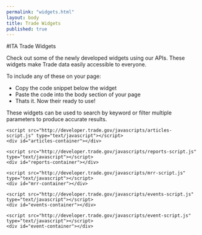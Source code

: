 ```yaml
---
permalink: "widgets.html"
layout: body
title: Trade Widgets
published: true
---
```


#ITA Trade Widgets


Check out some of the newly developed widgets using our APIs. These widgets make Trade data easily accessible to everyone. 

To include any of these on your page: 

 * Copy the code snippet below the widget
 * Paste the code into the body section of your page 
 * Thats it. Now their ready to use!
 
These widgets can be used to search by keyword or filter multiple parameters to produce accurate results. 

<script src="http://developer.trade.gov/javascripts/articles-script.js" type="text/javascript"></script>
<div id="articles-container"></div>

	<script src="http://developer.trade.gov/javascripts/articles-script.js" type="text/javascript"></script>
	<div id="articles-container"></div>

<script src="http://developer.trade.gov/javascripts/reports-script.js" type="text/javascript"></script>
<div id="reports-container"></div>

	<script src="http://developer.trade.gov/javascripts/reports-script.js" type="text/javascript"></script>
	<div id="reports-container"></div>

<script src="http://developer.trade.gov/javascripts/mrr-script.js" type="text/javascript"></script>
<div id="mrr-container"></div>

	<script src="http://developer.trade.gov/javascripts/mrr-script.js" type="text/javascript"></script>
	<div id="mrr-container"></div>

<script src="http://developer.trade.gov/javascripts/events-script.js" type="text/javascript"></script>
<div id="events-container"></div>

	<script src="http://developer.trade.gov/javascripts/events-script.js" type="text/javascript"></script>
	<div id="events-container"></div>

<script src="http://developer.trade.gov/javascripts/event-script.js" type="text/javascript"></script>
<div id="event-container"></div>

	<script src="http://developer.trade.gov/javascripts/event-script.js" type="text/javascript"></script>
	<div id="event-container"></div>